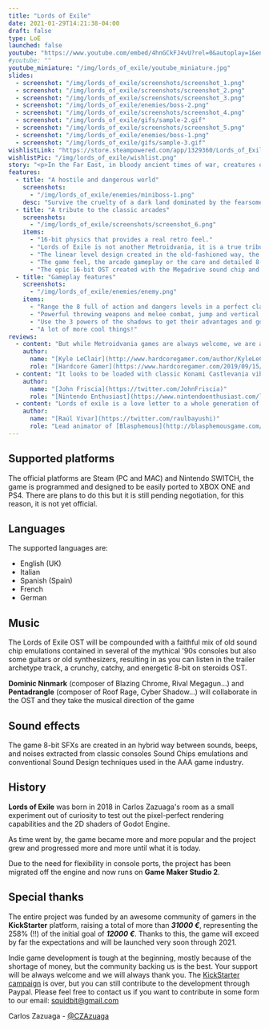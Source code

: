 ```yaml
---
title: "Lords of Exile"
date: 2021-01-29T14:21:38-04:00
draft: false
type: LoE
launched: false
youtube: "https://www.youtube.com/embed/4hnGCkFJ4vU?rel=0&autoplay=1&enablejsapi=1"
#youtube: ""
youtube_miniature: "/img/lords_of_exile/youtube_miniature.jpg"
slides:
  - screenshot: "/img/lords_of_exile/screenshots/screenshot_1.png"
  - screenshot: "/img/lords_of_exile/screenshots/screenshot_2.png"
  - screenshot: "/img/lords_of_exile/screenshots/screenshot_3.png"
  - screenshot: "/img/lords_of_exile/enemies/boss-2.png"
  - screenshot: "/img/lords_of_exile/screenshots/screenshot_4.png"
  - screenshot: "/img/lords_of_exile/gifs/sample-2.gif"
  - screenshot: "/img/lords_of_exile/screenshots/screenshot_5.png"
  - screenshot: "/img/lords_of_exile/enemies/boss-1.png"
  - screenshot: "/img/lords_of_exile/gifs/sample-3.gif"
wishlistLink: "https://store.steampowered.com/app/1329360/Lords_of_Exile/"
wishlistPic: "/img/lords_of_exile/wishlist.png"
story: "<p>In the Far East, in bloody ancient times of war, creatures of the darkness, and samurais, the lands of Exilia suffer the pains of a cruel war. The diabolical Galagar and his hordes make their way killing and destroying everything in their path, only a bloodthirsty cursed knight can restore hope and defeat the darkness.</p><p>Lords of Exile is an 8-bit side-scrolling action platformer set in the far lands of Exilia where a cursed knight makes his way to the revenge. During the adventure, you will take the role of Sir Gabriel, a knight who was cursed with anger after discovering that Galagar murdered his wife, he only lives to take revenge. A combination of classic retro mechanics and linear level design in 8-bit graphics!</p>"
features:
  - title: "A hostile and dangerous world"
    screenshots:
      - "/img/lords_of_exile/enemies/miniboss-1.png"
    desc: "Survive the cruelty of a dark land dominated by the fearsome creatures of the shadows.<br />You must make your way through hordes of enemies, traps, and dangers while facing the powerful servants of Galagar at the end of each zone, in order to reach the heart of Exilia and be able to consummate your revenge."
  - title: "A tribute to the classic arcades"
    screenshots:
      - "/img/lords_of_exile/screenshots/screenshot_6.png"
    items:
      - "16-bit physics that provides a real retro feel."
      - "Lords of Exile is not another Metroidvania, it is a true tribute to the most respected classic games of the late 80s and early 90s!."
      - "The linear level design created in the old-fashioned way, the behavior of the enemies and the elaborated bosses driven by patterns will once again revive the golden age of the video game."
      - "The game feel, the arcade gameplay or the care and detailed 8-bit pixel art with Japanese anime style are undoubtedly some of the reasons that have made Lords of Exile stand out from a large number of games since the first moment it was showed to the world through of Twitter."
      - "The epic 16-bit OST created with the Megadrive sound chip and anime touches will remind the great Japanese action games of the console."
  - title: "Gameplay features"
    screenshots:
      - "/img/lords_of_exile/enemies/enemy.png"
    items:
      - "Range the 8 full of action and dangers levels in a perfect classic linear design and defeat the powerful end-of-zone bosses."
      - "Powerful throwing weapons and melee combat, jump and vertical attack, climb through some areas, dashing to dodge the enemy attacks or collect valuable items in the purest arcade style are some of the Gabriel abilities."
      - "Use the 3 powers of the shadows to get their advantages and go forward on your way among the evil creatures to be able to overcome each level."
      - "A lot of more cool things!"
reviews:
  - content: "But while Metroidvania games are always welcome, we are admittedly lacking in games that resemble the more traditional, NES-era Castlevania games. So this right here is certainly a welcome sight, nailing down the graphics quite well while appearing to set up some satisfying boss battles. Can’t wait for the Kickstarter campaign!"
    author:
      name: "[Kyle LeClair](http://www.hardcoregamer.com/author/KyleLeClair/)"
      role: "[Hardcore Gamer](https://www.hardcoregamer.com/2019/09/15/screenshot-saturday-featuring-ashers-descent-super-buckyball-tournament-more/357465/)"
  - content: "It looks to be loaded with classic Konami Castlevania vibes in the best way, feeling like a natural continuation of what *[Bloodstained: Curse of the Moon](https://www.nintendoenthusiast.com/bloodstained-curse-of-the-moon-limited-run-games/)* began."
    author:
      name: "[John Friscia](https://twitter.com/JohnFriscia)"
      role: "[Nintendo Enthusiast](https://www.nintendoenthusiast.com/lords-of-exile-is-a-new-action-sidescroller-with-awesome-castlevania-vibes/)"
  - content: "Lords of exile is a love letter to a whole generation of 8-bit games and drink of great game classics like Castlevania, Ghost & Goblins or Black tiger. His retro aesthetic with a (very intentional) very limited palette is not an impediment to show off very expressive sprites and careful animations that fill us with tender nostalgia to those of us who are of a certain age and will surprise those younger ones with their liveliness."
    author:
      name: "[Raúl Vivar](https://twitter.com/raulbayushi)"
      role: "Lead animator of [Blasphemous](http://blasphemousgame.com/)"
---
```


## Supported platforms

The official platforms are Steam (PC and MAC) and Nintendo SWITCH, the game is programmed and designed to be easily ported to XBOX ONE and PS4. There are plans to do this but it is still pending negotiation, for this reason, it is not yet official.

## Languages

The supported languages are:

- English (UK)
- Italian
- Spanish (Spain)
- French
- German

## Music

The Lords of Exile OST will be compounded with a faithful mix of old sound chip emulations contained in several of the mythical '90s consoles but also some guitars or old synthesizers, resulting in as you can listen in the trailer archetype track, a crunchy, catchy, and energetic 8-bit on steroids OST.

**Dominic Ninmark** (composer of Blazing Chrome, Rival Megagun...) and **Pentadrangle** (composer of Roof Rage, Cyber Shadow...) will collaborate in the OST and they take the musical direction of the game

## Sound effects

The game 8-bit SFXs are created in an hybrid way between sounds, beeps, and noises extracted from classic consoles Sound Chips emulations and conventional Sound Design techniques used in the AAA game industry.

## History

**Lords of Exile** was born in 2018 in Carlos Zazuaga's room as a small experiment out of curiosity to test out the pixel-perfect rendering capabilities and the 2D shaders of Godot Engine.

As time went by, the game became more and more popular and the project grew and progressed more and more until what it is today.

Due to the need for flexibility in console ports, the project has been migrated off the engine and now runs on **Game Maker Studio 2**.

## Special thanks

The entire project was funded by an awesome community of gamers in the **KickStarter** platform, raising a total of more than ***31000 €***, representing the 258% (!!) of the initial goal of ***12000 €***. Thanks to this, the game will exceed by far the expectations and will be launched very soon through 2021.

Indie game development is tough at the beginning, mostly because of the shortage of money, but the community backing us is the best. Your support will be always welcome and we will always thank you. The [KickStarter campaign](https://www.kickstarter.com/projects/czazuaga/lords-of-exile/) is over, but you can still contribute to the development through Paypal. Please feel free to contact us if you want to contribute in some form to our email: squidbit@gmail.com

  Carlos Zazuaga - [@CZAzuaga](https://twitter.com/CZAzuaga)